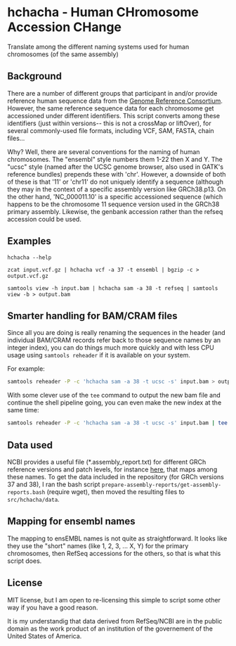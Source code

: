 # hchacha - Human CHromosome Accession CHange

Translate among the different naming systems used for human chromosomes (of the same assembly)

## Background

There are a number of different groups that participant in and/or provide reference human sequence
data from the [Genome Reference Consortium](http://genomereference.org). However, the same reference
sequence data for each chromosome get accessioned under different identifiers. This script converts
among these identifiers (just within versions-- this is not a crossMap or liftOver), for several
commonly-used file formats, including VCF, SAM, FASTA, chain files...

Why? Well, there are several conventions for the naming of human chromosomes. The "ensembl" style
numbers them 1-22 then X and Y. The "ucsc" style (named after the UCSC genome browser, also
used in GATK's reference bundles) prepends these with 'chr'. However, a downside of both of these
is that '11' or 'chr11' do not uniquely identify a sequence (although they may in the context
of a specific assembly version like GRCh38.p13. On the other hand, 'NC_000011.10' is a specific
accessioned sequence (which happens to be the chromosome 11 sequence version used in the
GRCh38 primary assembly. Likewise, the genbank accession rather than the refseq accession could
be used.

## Examples

```
hchacha --help
```

```
zcat input.vcf.gz | hchacha vcf -a 37 -t ensembl | bgzip -c > output.vcf.gz
```

```
samtools view -h input.bam | hchacha sam -a 38 -t refseq | samtools view -b > output.bam
```

## Smarter handling for BAM/CRAM files

Since all you are doing is really renaming the sequences in the header (and individual BAM/CRAM records
refer back to those sequence names by an integer index), you can do things much more quickly and with
less CPU usage using `samtools reheader` if it is available on your system.

For example:

```bash
samtools reheader -P -c 'hchacha sam -a 38 -t ucsc -s' input.bam > output.bam
```

With some clever use of the `tee` command to output the new bam file and continue the shell pipeline
going, you can even make the new index at the same time:

```bash
samtools reheader -P -c 'hchacha sam -a 38 -t ucsc -s' input.bam | tee output.bam | samtools index - output.bam.bai
```

## Data used

NCBI provides a useful file (*.assembly_report.txt) for different GRCh reference versions and patch
levels, for instance [here](https://ftp.ncbi.nlm.nih.gov/genomes/all/GCF/000/001/405/GCF_000001405.40_GRCh38.p14/GCF_000001405.40_GRCh38.p14_assembly_report.txt),
that maps among these names. To get the data included in the repository (for GRCh versions 37 and 38), I
ran the bash script `prepare-assembly-reports/get-assembly-reports.bash` (require wget), then moved the resulting
files to `src/hchacha/data`.

## Mapping for ensembl names

The mapping to ensEMBL names is not quite as straightforward. It looks
like they use the "short" names (like 1, 2, 3, ... X, Y) for the primary chromosomes, then RefSeq
accessions for the others, so that is what this script does.

## License

MIT license, but I am open to re-licensing this simple to script some other way if you have a good reason.

It is my understandig that data derived from RefSeq/NCBI are in the public domain as the work
product of an institution of the governement of the United States of America.
